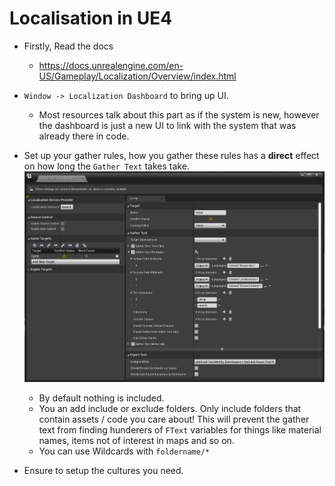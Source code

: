 ---
---

# Localisation in UE4

- Firstly, Read the docs
  - https://docs.unrealengine.com/en-US/Gameplay/Localization/Overview/index.html

- `Window -> Localization Dashboard` to bring up UI.
  - Most resources talk about this part as if the system is new, however the dashboard is just a new UI to link with the system that was already there in code.

- Set up your gather rules, how you gather these rules has a **direct** effect on how long the `Gather Text` takes take. ![Gather Test Settigns](images/localization-dashboard-gather-text-setup.png)
  - By default nothing is included.
  - You an add include or exclude folders. Only include folders that contain assets / code you care about! This will prevent the gather text from finding hunderers of `FText` variables for things like material names, items not of interest in maps and so on.
  - You can use Wildcards with `foldername/*`

- Ensure to setup the cultures you need.